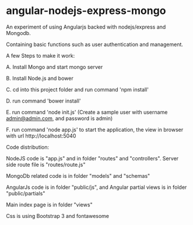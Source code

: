 angular-nodejs-express-mongo
============================

An experiment of using Angularjs backed with nodejs/express and Mongodb.

Containing basic functions such as user authentication and management.


A few Steps to make it work:

A. Install Mongo and start mongo server

B. Install Node.js and bower

C. cd into this project folder and run command 'npm install'

D. run command 'bower install'

E. run command 'node init.js' (Create a sample user with username admin@admin.com, and password is admin)

F. run command 'node app.js' to start the application, the view in browser with url http://localhost:5040


Code distribution:

NodeJS code is "app.js" and in folder "routes" and "controllers". Server side route file is "routes/route.js"

MongoDb related code is in folder "models" and "schemas"

AngularJs code is in folder "public/js", and Angular partial views is in folder "public/partials"

Main index page is in folder "views"

Css is using Bootstrap 3 and fontawesome